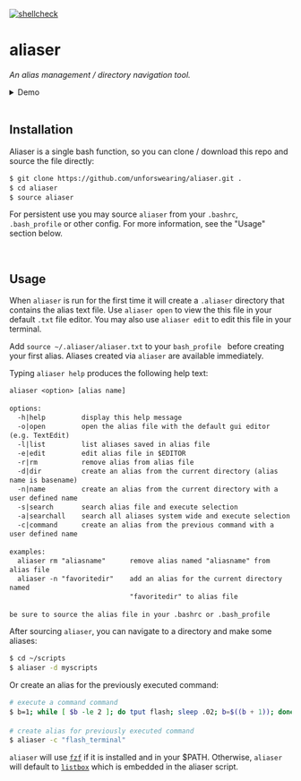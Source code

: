 [![shellcheck](https://github.com/unforswearing/aliaser/actions/workflows/shellcheck.yml/badge.svg)](https://github.com/unforswearing/aliaser/actions/workflows/shellcheck.yml)

aliaser
===

*An alias management / directory navigation tool.*

<details>
<summary>Demo</summary>
<img src="https://raw.githubusercontent.com/unforswearing/aliaser/master/aliaser-example-new.gif">
</details>

<br>


## Installation

Aliaser is a single bash function, so you can clone / download this repo and source the file directly:

```bash
$ git clone https://github.com/unforswearing/aliaser.git .
$ cd aliaser
$ source aliaser

```

For persistent use you may source `aliaser` from your `.bashrc`, `.bash_profile` or other config. For more information, see the "Usage" section below.

<br>

## Usage

When `aliaser` is run for the first time it will create a `.aliaser` directory that contains the alias text file. Use `aliaser open` to view the this file in your default `.txt` file editor. You may also use `aliaser edit` to edit this file in your terminal.

Add `source ~/.aliaser/aliaser.txt` to your `bash_profile ` before creating your first alias. Aliases created via `aliaser` are available immediately.

Typing `aliaser help` produces the following help text:

```
aliaser <option> [alias name]

options:
  -h|help         display this help message
  -o|open         open the alias file with the default gui editor (e.g. TextEdit)
  -l|list         list aliases saved in alias file
  -e|edit         edit alias file in $EDITOR
  -r|rm           remove alias from alias file
  -d|dir          create an alias from the current directory (alias name is basename)
  -n|name         create an alias from the current directory with a user defined name
  -s|search       search alias file and execute selection
  -a|searchall    search all aliases system wide and execute selection
  -c|command      create an alias from the previous command with a user defined name

examples:
  aliaser rm "aliasname"      remove alias named "aliasname" from alias file
  aliaser -n "favoritedir"    add an alias for the current directory named
                              "favoritedir" to alias file

be sure to source the alias file in your .bashrc or .bash_profile
```

After sourcing `aliaser`, you can navigate to a directory and make some aliases:

```bash
$ cd ~/scripts
$ aliaser -d myscripts
```

Or create an alias for the previously executed command:

```bash
# execute a command command
$ b=1; while [ $b -le 2 ]; do tput flash; sleep .02; b=$((b + 1)); done

# create alias for previously executed command
$ aliaser -c "flash_terminal"
```

`aliaser` will use [`fzf`](https://github.com/junegunn/fzf) if it is installed and in your $PATH. Otherwise, `aliaser` will default to [`listbox`](https://github.com/gko/listbox) which is embedded in the aliaser script.

<br>

